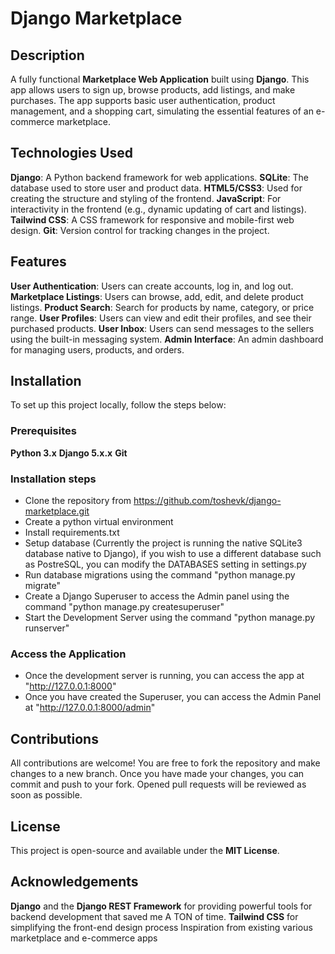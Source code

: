 # Django Marketplace

## Description
A fully functional **Marketplace Web Application** built using **Django**. This app allows users to sign up, browse
products, add listings, and make purchases. The app supports basic user authentication, product management, and a
shopping cart, simulating the essential features of an e-commerce marketplace.

## Technologies Used
**Django**: A Python backend framework for web applications.
**SQLite**: The database used to store user and product data.
**HTML5/CSS3**: Used for creating the structure and styling of the frontend.
**JavaScript**: For interactivity in the frontend (e.g., dynamic updating of cart and listings).
**Tailwind CSS**: A CSS framework for responsive and mobile-first web design.
**Git**: Version control for tracking changes in the project.

## Features
**User Authentication**: Users can create accounts, log in, and log out.
**Marketplace Listings**: Users can browse, add, edit, and delete product listings.
**Product Search**: Search for products by name, category, or price range.
**User Profiles**: Users can view and edit their profiles, and see their purchased products.
**User Inbox**: Users can send messages to the sellers using the built-in messaging system.
**Admin Interface**: An admin dashboard for managing users, products, and orders.

## Installation
To set up this project locally, follow the steps below:
### Prerequisites
**Python 3.x**
**Django 5.x.x**
**Git**
### Installation steps
- Clone the repository from https://github.com/toshevk/django-marketplace.git
- Create a python virtual environment
- Install requirements.txt
- Setup database (Currently the project is running the native SQLite3 database native to Django),
if you wish to use a different database such as PostreSQL, you can modify the DATABASES setting in settings.py
- Run database migrations using the command "python manage.py migrate"
- Create a Django Superuser to access the Admin panel using the command "python manage.py createsuperuser"
- Start the Development Server using the command "python manage.py runserver"
### Access the Application
- Once the development server is running, you can access the app at "http://127.0.0.1:8000"
- Once you have created the Superuser, you can access the Admin Panel at "http://127.0.0.1:8000/admin"

## Contributions
All contributions are welcome!
You are free to fork the repository and make changes to a new branch. Once you have made your changes,
you can commit and push to your fork. Opened pull requests will be reviewed as soon as possible.

## License
This project is open-source and available under the **MIT License**.

## Acknowledgements
**Django** and the **Django REST Framework** for providing powerful tools for backend development that saved me A TON of time.
**Tailwind CSS** for simplifying the front-end design process
Inspiration from existing various marketplace and e-commerce apps
